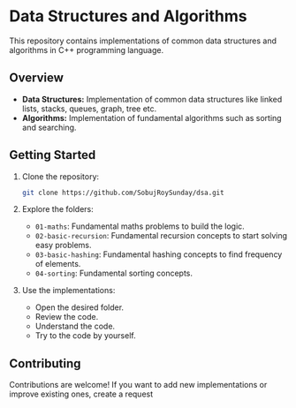 # Data Structures and Algorithms

This repository contains implementations of common data structures and algorithms in C++ programming language.

## Overview

- **Data Structures:** Implementation of common data structures like linked lists, stacks, queues, graph, tree etc.
- **Algorithms:** Implementation of fundamental algorithms such as sorting and searching.

## Getting Started

1. Clone the repository:

   ```bash
   git clone https://github.com/SobujRoySunday/dsa.git
   ```

2. Explore the folders:

   - `01-maths`: Fundamental maths problems to build the logic.
   - `02-basic-recursion`: Fundamental recursion concepts to start solving easy problems.
   - `03-basic-hashing`: Fundamental hashing concepts to find frequency of elements.
   - `04-sorting`: Fundamental sorting concepts.

3. Use the implementations:
   - Open the desired folder.
   - Review the code.
   - Understand the code.
   - Try to the code by yourself.

## Contributing

Contributions are welcome! If you want to add new implementations or improve existing ones, create a request
